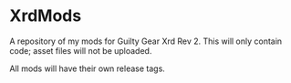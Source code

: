 # XrdMods
A repository of my mods for Guilty Gear Xrd Rev 2. This will only contain code; asset files will not be uploaded.

All mods will have their own release tags.
